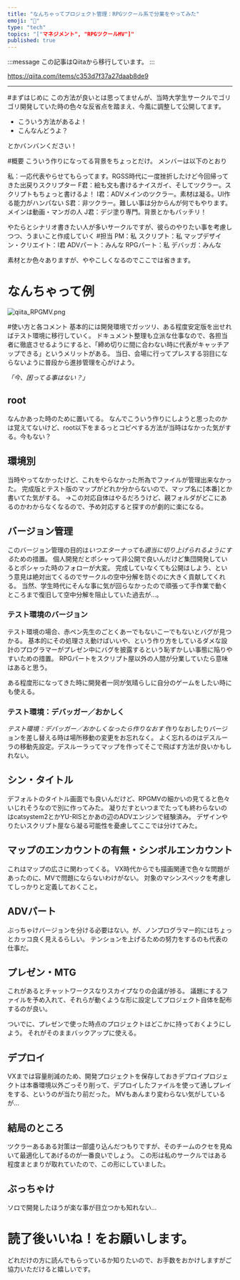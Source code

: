 ```yaml
---
title: "なんちゃってプロジェクト管理：RPGツクール系で分業をやってみた"
emoji: "📝"
type: "tech"
topics: "["マネジメント", "RPGツクールMV"]"
published: true
---
```


:::message
この記事はQiitaから移行しています。
:::

https://qiita.com/items/c353d7f37a27daab8de9

---

#まずはじめに
この方法が良いとは思ってませんが、当時大学生サークルでゴリゴリ開発していた時の色々な反省点を踏まえ、今風に調整して公開してます。

- こういう方法があるよ！
- こんなんどうよ？

とかバンバンください！

#概要
こういう作りになってる背景をちょっとだけ。
メンバーは以下のとおり

私：一応代表やらせてもらってます。RGSS時代に一度挫折したけど今回帰ってきた出戻りスクリプター
F君：絵も文も書けるナイスガイ、そしてツクラー。スクリプトもちょっと書けるよ！
I君：ADVメインのツクラー。素材は凝る。UI作る能力がハンパない
S君：非ツクラー。難しい事は分からんが何でもやります。メインは動画・マンガの人
J君：デジ塗り専門。背景とかもバッチリ！

やたらとシナリオ書きたい人が多いサークルですが、彼らのやりたい事を考慮しつつ、うまいこと作成していく
#担当
PM：私
スクリプト：私
マップデザイン・クリエイト：I君
ADVパート：みんな
RPGパート：私
デバッガ：みんな

素材とか色々ありますが、ややこしくなるのでここでは省きます。

# なんちゃって例
![qiita_RPGMV.png](https://qiita-image-store.s3.amazonaws.com/0/122800/2dc248bc-00bb-fef7-0766-69e81e114b4a.png)


#使い方と各コメント
基本的には開発環境でガッツリ、ある程度安定版を出せればテスト環境に移行していく。
ドキュメント整理も立派な仕事なので、各担当者に徹底させるようにすると、「締め切りに間に合わない時に代表がキャッチアップできる」というメリットがある。
当日、会場に行ってプレスする羽目にならないように普段から進捗管理を心がけよう。

*「今、困ってる事はない？」*

## root
なんかあった時のために置いてる。
なんでこういう作りにしようと思ったのかは覚えてないけど、root以下をまるっとコピペする方法が当時はなかった気がする。今もない？

## 環境別
当時やってなかったけど、これをやらなかった所為でファイルが管理出来なかった。
完成版とテスト版のマップがどれか分からないので、マップ名に[本番]とか書いてた気がする。
->この対応自体はやるだろうけど、親フォルダがどこにあるのかわからなくなるので、予め対応すると探すのが劇的に楽になる。

## バージョン管理
このバージョン管理の目的は*いつエターナっても適当に切り上げられるようにする*ための措置。
個人開発だとポシャって非公開で良いんだけど集団開発しているとポシャった時のフォローが大変。
完成していなくても公開はしよう、という意見は絶対出てくるのでサークルの空中分解を防ぐのに大きく貢献してくれる。
当然、学生時代にそんな事に気が回らなかったので頑張って手作業で動くところまで復旧して空中分解を阻止していた過去が…。

### テスト環境のバージョン
テスト環境の場合、赤ペン先生のごとくあーでもないこーでもないとバグが見つかる。
基本的にその処理さえ動けばいいや、という作り方をしているダメな設計のプログラマーがプレゼン中にバグを披露するという恥ずかしい事態に陥りやすいための措置。
RPGパートをスクリプト屋以外の人間が分業していたら意味はあると思う。

ある程度形になってきた時に開発者一同が気晴らしに自分のゲームをしたい時にも使える。

### テスト環境：デバッガー／おかしく
*テスト環境：デバッガー／おかしくなったら作りなおす*
作りなおしたりバージョンを差し替える時は場所移動の変更をお忘れなく。
よく忘れるのはデスルーラの移動先設定。デスルーラってマップを作ってそこで飛ばす方法が良いかもしれない。

## シン・タイトル
デフォルトのタイトル画面でも良いんだけど、RPGMVの細かいの見てると色々いじれそうなので別に作ってみた。
凝りだすといつまでたっても終わらないのはcatsystem2とかYU-RISとかあの辺のADVエンジンで経験済み。
デザインやりたいスクリプト屋なら凝る可能性を憂慮してここでは分けてみた。

## マップのエンカウントの有無・シンボルエンカウント
これはマップの広さに関わってくる。
VX時代からでも描画関連で色々な問題があったのに、MVで問題にならないわけがない。
対象のマシンスペックを考慮してしっかりと定義しておくこと。

## ADVパート
ぶっちゃけバージョンを分ける必要はない。が、ノンプログラマー的にはちょっとカッコ良く見えるらしい。
テンションを上げるための努力をするのも代表の仕事だ。

## プレゼン・MTG
これがあるとチャットワークスなりスカイプなりの会議が捗る。
議題にするファイルを予め入れて、それらが動くような形に設定してプロジェクト自体を配布するのが良い。

ついでに、プレゼンで使った時点のプロジェクトはどこかに持っておくようにしよう。
それがそのままバックアップに使える。

## デプロイ
VXまでは容量削減のため、開発プロジェクトを保存しておきデプロイプロジェクトは本番環境以外ごっそり削って、デプロイしたファイルを使って通しプレイをする、というのが当たり前だった。
MVもあんまり変わらない気がしているが…


## 結局のところ
ツクラーあるある対策は一部盛り込んだつもりですが、そのチームのクセを見ぬいて最適化してあげるのが一番良いでしょう。
この形は私のサークルではある程度まとまりが取れていたので、この形にしていました。

## ぶっちゃけ
ソロで開発したほうが楽な事が目立つかも知れない…

# 読了後いいね！をお願いします。
どれだけの方に読んでもらっているか知りたいので、お手数をおかけしますがご協力いただけると嬉しいです。

